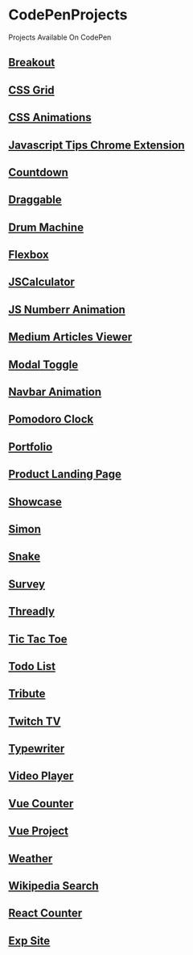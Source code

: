 # CodePenProjects
Projects Available On CodePen

## [Breakout](https://codepen.io/TomerBenRachel/pen/bRgbYM)

## [CSS Grid](https://codepen.io/TomerBenRachel/pen/GymMdX)

## [CSS Animations](https://codepen.io/TomerBenRachel/pen/MxjyEG)

## [Javascript Tips Chrome Extension](https://codepen.io/TomerBenRachel/pen/WEgQRW)

## [Countdown](https://codepen.io/TomerBenRachel/pen/VWdjjP)

## [Draggable](https://github.com/TomerPacific/CodePenProjects/tree/master/Draggable)

## [Drum Machine](https://codepen.io/TomerBenRachel/pen/omERqG)

## [Flexbox](https://codepen.io/TomerBenRachel/pen/dZewRa)

## [JSCalculator](https://codepen.io/TomerBenRachel/pen/qXWoXw)

## [JS Numberr Animation](https://codepen.io/TomerBenRachel/pen/GbWGva)

## [Medium Articles Viewer](https://codepen.io/TomerBenRachel/pen/NeMRmG)

## [Modal Toggle](https://codepen.io/TomerBenRachel/pen/OqNpzM)

## [Navbar Animation](https://codepen.io/TomerBenRachel/pen/QgdWde)

## [Pomodoro Clock](https://codepen.io/TomerBenRachel/pen/vJOywj)

## [Portfolio](https://codepen.io/TomerBenRachel/pen/NNWgdb)

## [Product Landing Page](https://codepen.io/TomerBenRachel/pen/RBXgLM)

## [Showcase](https://codepen.io/TomerBenRachel/pen/MEgywQ)

## [Simon](https://codepen.io/TomerBenRachel/pen/wqodNK)

## [Snake](https://codepen.io/TomerBenRachel/pen/rKEXea)

## [Survey](https://codepen.io/TomerBenRachel/pen/XBxMLZ)

## [Threadly](https://codepen.io/TomerBenRachel/pen/rwjNmM)

## [Tic Tac Toe](https://codepen.io/TomerBenRachel/pen/PKGGza)

## [Todo List](https://codepen.io/TomerBenRachel/pen/VzJOYL)

## [Tribute](https://codepen.io/TomerBenRachel/pen/EPJWpe)

## [Twitch TV](https://codepen.io/TomerBenRachel/pen/LLwwXj)

## [Typewriter](https://codepen.io/TomerBenRachel/pen/bZOxmN)

## [Video Player](https://codepen.io/TomerBenRachel/pen/BZpoLv)

## [Vue Counter](https://codepen.io/TomerBenRachel/pen/pXgppK)

## [Vue Project](https://codepen.io/TomerBenRachel/pen/JqXOVb)

## [Weather](https://codepen.io/TomerBenRachel/pen/OgrYxw)

## [Wikipedia Search](https://codepen.io/TomerBenRachel/pen/XgGOpG)

## [React Counter](https://codepen.io/TomerBenRachel/pen/jXGWzp)

## [Exp Site](https://codepen.io/TomerBenRachel/pen/XgpaQx)
